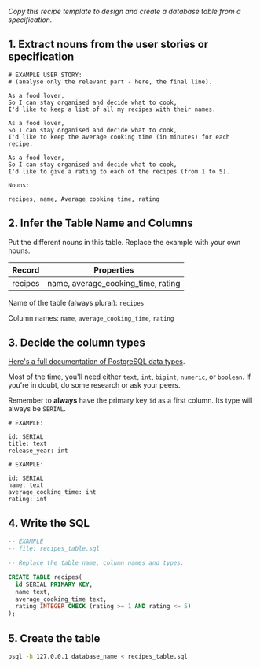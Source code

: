 _Copy this recipe template to design and create a database table from a specification._

## 1. Extract nouns from the user stories or specification

```
# EXAMPLE USER STORY:
# (analyse only the relevant part - here, the final line).

As a food lover,
So I can stay organised and decide what to cook,
I'd like to keep a list of all my recipes with their names.

As a food lover,
So I can stay organised and decide what to cook,
I'd like to keep the average cooking time (in minutes) for each recipe.

As a food lover,
So I can stay organised and decide what to cook,
I'd like to give a rating to each of the recipes (from 1 to 5).

```

```
Nouns:

recipes, name, Average cooking time, rating
```

## 2. Infer the Table Name and Columns

Put the different nouns in this table. Replace the example with your own nouns.

| Record                | Properties          |
| --------------------- | ------------------- |
| recipes               | name, average_cooking_time, rating|

Name of the table (always plural): `recipes`

Column names: `name`, `average_cooking_time`, `rating`

## 3. Decide the column types

[Here's a full documentation of PostgreSQL data types](https://www.postgresql.org/docs/current/datatype.html).

Most of the time, you'll need either `text`, `int`, `bigint`, `numeric`, or `boolean`. If you're in doubt, do some research or ask your peers.

Remember to **always** have the primary key `id` as a first column. Its type will always be `SERIAL`.

```
# EXAMPLE:

id: SERIAL
title: text
release_year: int
```

```
# EXAMPLE:

id: SERIAL
name: text
average_cooking_time: int
rating: int
```

## 4. Write the SQL

```sql
-- EXAMPLE
-- file: recipes_table.sql

-- Replace the table name, column names and types.

CREATE TABLE recipes(
  id SERIAL PRIMARY KEY,
  name text,
  average_cooking_time text,
  rating INTEGER CHECK (rating >= 1 AND rating <= 5)
);
```

## 5. Create the table

```bash
psql -h 127.0.0.1 database_name < recipes_table.sql
```